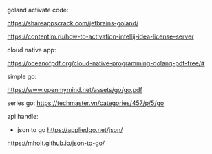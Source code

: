 goland activate code:

https://shareappscrack.com/jetbrains-goland/

https://contentim.ru/how-to-activation-intellij-idea-license-server

cloud native app: 

https://oceanofpdf.org/cloud-native-programming-golang-pdf-free/#

simple go:

https://www.openmymind.net/assets/go/go.pdf


series go:
https://techmaster.vn/categories/457/p/5/go


api handle: 
* json to go
https://appliedgo.net/json/ 

https://mholt.github.io/json-to-go/
